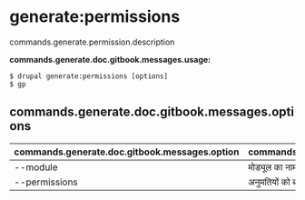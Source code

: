 # generate:permissions
commands.generate.permission.description

**commands.generate.doc.gitbook.messages.usage:**
```
$ drupal generate:permissions [options]
$ gp  
```

## commands.generate.doc.gitbook.messages.options
commands.generate.doc.gitbook.messages.option | commands.generate.doc.gitbook.messages.details
-------|-------------
--module | मोड्यूल का नाम।
--permissions | अनुमतियों को बनाएँ।
